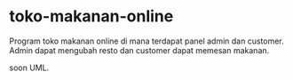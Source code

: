 # toko-makanan-online
Program toko makanan online di mana terdapat panel admin dan customer. Admin dapat mengubah resto dan customer dapat memesan makanan.

soon UML.
